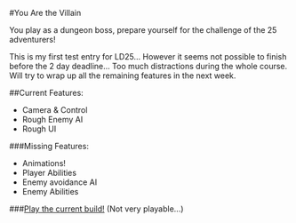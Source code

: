 #You Are the Villain

You play as a dungeon boss, prepare yourself for the challenge of the 25 adventurers!

This is my first test entry for LD25… However it seems not possible to finish before the 2 day deadline… Too much distractions during the whole course. Will try to wrap up all the remaining features in the next week.

##Current Features:

- Camera & Control
- Rough Enemy AI
- Rough UI

###Missing Features:

- Animations!
- Player Abilities
- Enemy avoidance AI
- Enemy Abilities

###[Play the current build!](http://htmlpreview.github.com/?https://github.com/Lizdo/Project-YouAreTheVillian/blob/master/Export/Export.html)
(Not very playable...)